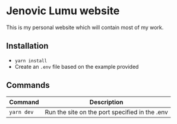 # Jenovic Lumu website

This is my personal website which will contain most of my work.

## Installation

- `yarn install`
- Create an `.env` file based on the example provided

## Commands

| Command    | Description                                    |
| ---------- | ---------------------------------------------- |
| `yarn dev` | Run the site on the port specified in the .env |
